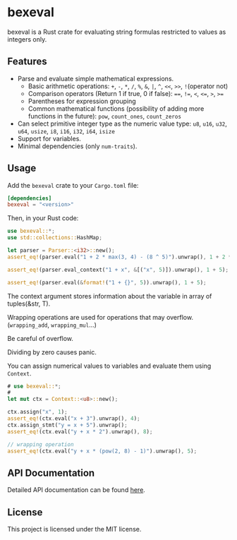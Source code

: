 # bexeval
bexeval is a Rust crate for evaluating string formulas restricted to values as integers only.

## Features

- Parse and evaluate simple mathematical expressions.
    - Basic arithmetic operations: `+`, `-`, `*`, `/`, `%`, `&`, `|`, `^`, `<<`, `>>`, `!`(operator not)
    - Comparison operators (Return 1 if true, 0 if false): `==`, `!=`, `<`, `<=`, `>`, `>=`
    - Parentheses for expression grouping
    - Common mathematical functions (possibility of adding more functions in the future): `pow`, `count_ones`, `count_zeros`
- Can select primitive integer type as the numeric value type: `u8`, `u16`, `u32`, `u64`, `usize`, `i8`, `i16`, `i32`, `i64`, `isize`
- Support for variables.
- Minimal dependencies (only `num-traits`).

## Usage

Add the `bexeval` crate to your `Cargo.toml` file:

```toml
[dependencies]
bexeval = "<version>"
```

Then, in your Rust code:

```rust
use bexeval::*;
use std::collections::HashMap;

let parser = Parser::<i32>::new();
assert_eq!(parser.eval("1 + 2 * max(3, 4) - (8 ^ 5)").unwrap(), 1 + 2 * 3.max(4) - (8 ^ 5));

assert_eq!(parser.eval_context("1 + x", &[("x", 5)]).unwrap(), 1 + 5);

assert_eq!(parser.eval(&format!("1 + {}", 5)).unwrap(), 1 + 5);
```

The context argument stores information about the variable in array of tuples(&str, T).

Wrapping operations are used for operations that may overflow. (`wrapping_add`, `wrapping_mul`...)

Be careful of overflow.

Dividing by zero causes panic.

You can assign numerical values to variables and evaluate them using `Context`.

```rust
# use bexeval::*;
#
let mut ctx = Context::<u8>::new();

ctx.assign("x", 1);
assert_eq!(ctx.eval("x + 3").unwrap(), 4);
ctx.assign_stmt("y = x + 5").unwrap();
assert_eq!(ctx.eval("y + x * 2").unwrap(), 8);

// wrapping operation
assert_eq!(ctx.eval("y + x * (pow(2, 8) - 1)").unwrap(), 5);
```

## API Documentation

Detailed API documentation can be found [here](https://docs.rs/bexeval).

## License

This project is licensed under the MIT license.